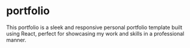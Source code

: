 # portfolio
This portfolio is a sleek and responsive personal portfolio template built using React, perfect for showcasing my work and skills in a professional manner.

